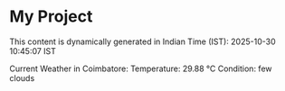 # My Project

This content is dynamically generated in Indian Time (IST): 2025-10-30 10:45:07 IST


Current Weather in Coimbatore:
Temperature: 29.88 °C
Condition: few clouds
